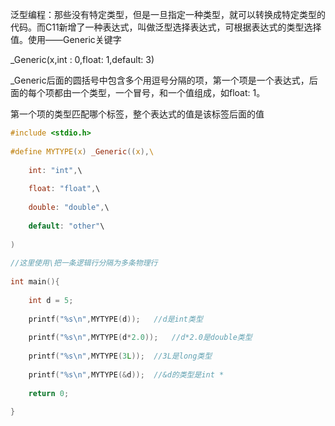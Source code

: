 泛型编程：那些没有特定类型，但是一旦指定一种类型，就可以转换成特定类型的代码。而C11新增了一种表达式，叫做泛型选择表达式，可根据表达式的类型选择值。使用——Generic关键字

_Generic(x,int : 0,float: 1,default: 3)

_Generic后面的圆括号中包含多个用逗号分隔的项，第一个项是一个表达式，后面的每个项都由一个类型，一个冒号，和一个值组成，如float: 1。

第一个项的类型匹配哪个标签，整个表达式的值是该标签后面的值

```c
#include <stdio.h>
 
#define MYTYPE(x) _Generic((x),\    
 
    int: "int",\
 
    float: "float",\
 
    double: "double",\
 
    default: "other"\
 
)
 
//这里使用\把一条逻辑行分隔为多条物理行
 
int main(){
 
    int d = 5;
 
    printf("%s\n",MYTYPE(d));   //d是int类型
 
    printf("%s\n",MYTYPE(d*2.0));   //d*2.0是double类型
 
    printf("%s\n",MYTYPE(3L));  //3L是long类型
 
    printf("%s\n",MYTYPE(&d));  //&d的类型是int *
 
    return 0;
 
}
```